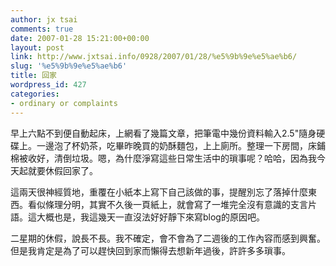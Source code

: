 ```yaml
---
author: jx tsai
comments: true
date: 2007-01-28 15:21:00+00:00
layout: post
link: http://www.jxtsai.info/0928/2007/01/28/%e5%9b%9e%e5%ae%b6/
slug: '%e5%9b%9e%e5%ae%b6'
title: 回家
wordpress_id: 427
categories:
- ordinary or complaints
---
```


早上六點不到便自動起床，上網看了幾篇文章，把筆電中幾份資料輸入2.5"隨身硬碟上。一邊泡了杯奶茶，吃畢昨晚買的奶酥麵包，上上廁所。整理一下房間，床鋪棉被收好，清倒垃圾。嗯，為什麼淨寫這些日常生活中的瑣事呢？哈哈，因為我今天起就要休假回家了。

  


這兩天很神經質地，重覆在小紙本上寫下自己該做的事，提醒別忘了落掉什麼東西。看似條理分明，其實不久後一頁紙上，就會寫了一堆完全沒有意識的支言片語。這大概也是，我這幾天一直沒法好好靜下來寫blog的原因吧。

  


二星期的休假，說長不長。我不確定，會不會為了二週後的工作內容而感到興奮。但是我肯定是為了可以趕快回到家而懶得去想新年過後，許許多多瑣事。

